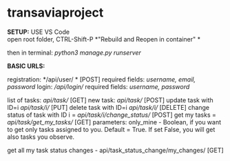 # transaviaproject
**SETUP:**
USE VS Code  
open root folder, CTRL-Shift-P *"Rebuild and Reopen in container"  *

then in terminal:
*python3 manage.py runserver*

**BASIC URLS:**

registration: */api/user/ * [POST]
   required fields:
   *username, email, password*
login:  */api/login/*
  required fields: 
   *username, password*

list of tasks: *api/task/* [GET]
new task: *api/task/* [POST]
update task with ID=i *api/task/i/* [PUT]
delete task with ID=i *api/task/i/* [DELETE]
change status of task with ID i = *api/task/i/change_status/* [POST]
get my tasks = *api/task/get_my_tasks/* [GET]
    parameters:
        only_mine - Boolean, if you want to get only tasks assigned to you. Default = True. If set False, you will get also tasks you observe.

get all my task status changes - api/task_status_change/my_changes/ [GET]
